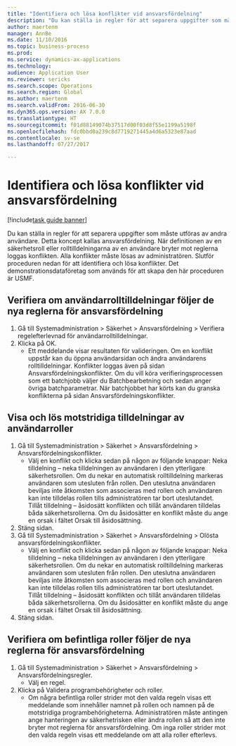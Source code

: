 ```yaml
--- 
title: "Identifiera och lösa konflikter vid ansvarsfördelning"
description: "Du kan ställa in regler för att separera uppgifter som måste utföras av andra användare."
author: maertenm
manager: AnnBe
ms.date: 11/10/2016
ms.topic: business-process
ms.prod: 
ms.service: dynamics-ax-applications
ms.technology: 
audience: Application User
ms.reviewer: sericks
ms.search.scope: Operations
ms.search.region: Global
ms.author: maertenm
ms.search.validFrom: 2016-06-30
ms.dyn365.ops.version: AX 7.0.0
ms.translationtype: HT
ms.sourcegitcommit: f01d88149074b37517d00f03d8f55e1199a5198f
ms.openlocfilehash: fdc0bbd0a239c8d7719271445a4d6a5323e87aad
ms.contentlocale: sv-se
ms.lasthandoff: 07/27/2017

---
```

# <a name="identify-and-resolve-conflicts-in-segregation-of-duties"></a>Identifiera och lösa konflikter vid ansvarsfördelning

[!include[task guide banner](../../includes/task-guide-banner.md)]

Du kan ställa in regler för att separera uppgifter som måste utföras av andra användare. Detta koncept kallas ansvarsfördelning. När definitionen av en säkerhetsroll eller rolltilldelningarna av en användare bryter mot reglerna loggas konflikten. Alla konflikter måste lösas av administratören. Slutför proceduren nedan för att identifiera och lösa konflikter. Det demonstrationsdataföretag som används för att skapa den här proceduren är USMF.


## <a name="verify-whether-user-role-assignments-comply-with-new-rules-for-segregation-of-duties"></a>Verifiera om användarrolltilldelningar följer de nya reglerna för ansvarsfördelning
1. Gå till Systemadministration > Säkerhet > Ansvarsfördelning > Verifiera regelefterlevnad för användarrolltilldelningar.
2. Klicka på OK.
    * Ett meddelande visar resultaten för valideringen.     Om en konflikt uppstår kan du öppna användarsidan och ändra användarens rolltilldelningar. Konflikter loggas även på sidan Ansvarsfördelningskonflikter.     Om du vill köra verifieringsprocessen som ett batchjobb väljer du Batchbearbetning och sedan anger övriga batchparametrar. När batchjobbet har körts kan du granska konflikterna på sidan Ansvarsfördelningskonflikter.  

## <a name="view-and-resolve-conflicting-user-role-assignments"></a>Visa och lös motstridiga tilldelningar av användarroller
1. Gå till Systemadministration > Säkerhet > Ansvarsfördelning > Ansvarsfördelningskonflikter.
    * Välj en konflikt och klicka sedan på någon av följande knappar:   Neka tilldelning – neka tilldelningen av användaren i den ytterligare säkerhetsrollen. Om du nekar en automatisk rolltilldelning markeras användaren som utesluten från rollen. Den uteslutna användaren beviljas inte åtkomsten som associeras med rollen och användaren kan inte tilldelas rollen tills administratören tar bort uteslutandet.     Tillåt tilldelning – åsidosätt konflikten och tillåt användaren tilldelas båda säkerhetsrollerna. Om du åsidosätter en konflikt måste du ange en orsak i fältet Orsak till åsidosättning.  
2. Stäng sidan.
3. Gå till Systemadministration > Säkerhet > Ansvarsfördelning > Olösta ansvarsfördelningskonflikter.
    * Välj en konflikt och klicka sedan på någon av följande knappar:   Neka tilldelning – neka tilldelningen av användaren i den ytterligare säkerhetsrollen. Om du nekar en automatisk rolltilldelning markeras användaren som utesluten från rollen. Den uteslutna användaren beviljas inte åtkomsten som associeras med rollen och användaren kan inte tilldelas rollen tills administratören tar bort uteslutandet.     Tillåt tilldelning – åsidosätt konflikten och tillåt användaren tilldelas båda säkerhetsrollerna. Om du åsidosätter en konflikt måste du ange en orsak i fältet Orsak till åsidosättning.    
4. Stäng sidan.

## <a name="verify-whether-existing-roles-comply-with-new-rules-for-segregation-of-duties"></a>Verifiera om befintliga roller följer de nya reglerna för ansvarsfördelning
1. Gå till Systemadministration > Säkerhet > Ansvarsfördelning > Ansvarsfördelningsregler.
    * Välj en regel.  
2. Klicka på Validera programbehörigheter och roller.
    * Om några befintliga roller strider mot den valda regeln visas ett meddelande som innehåller namnet på rollen och namnen på de motstridiga programbehörigheterna. Administratören måste antingen ange hanteringen av säkerhetrisken eller ändra rollen så att den inte bryter mot reglerna för ansvarsfördelning.     Om inga roller strider mot den valda regeln visas ett meddelande om att alla roller efterlevs.  


